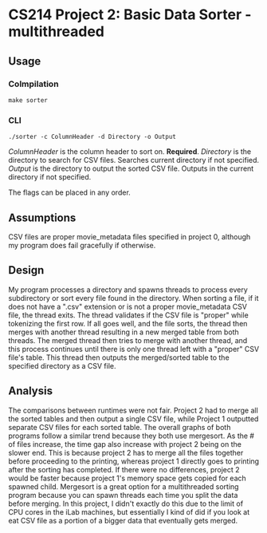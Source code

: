 # CS214 Project 2: Basic Data Sorter - multithreaded

## Usage

### Colmpilation

    make sorter

### CLI

    ./sorter -c ColumnHeader -d Directory -o Output

*ColumnHeader* is the column header to sort on. **Required**.
*Directory* is the directory to search for CSV files. Searches current directory if not specified.
*Output* is the directory to output the sorted CSV file. Outputs in the current directory if not specified.

The flags can be placed in any order.

## Assumptions

CSV files are proper movie_metadata files specified in project 0, although my program does fail gracefully if otherwise.

## Design

My program processes a directory and spawns threads to process every subdirectory or sort every file found in the directory. When sorting a file, if it does not have a ".csv" extension or is not a proper movie_metadata CSV file, the thread exits. The thread validates if the CSV file is "proper" while tokenizing the first row. If all goes well, and the file sorts, the thread then merges with another thread resulting in a new merged table from both threads. The merged thread then tries to merge with another thread, and this process continues until there is only one thread left with a "proper" CSV file's table. This thread then outputs the merged/sorted table to the specified directory as a CSV file.

## Analysis

The comparisons between runtimes were not fair. Project 2 had to merge all the sorted tables and then output a single CSV file, while Project 1 outputted separate CSV files for each sorted table. The overall graphs of both programs follow a similar trend because they both use mergesort. As the # of files increase, the time gap also increase with project 2 being on the slower end. This is because project 2 has to merge all the files together before proceeding to the printing, whereas project 1 directly goes to printing after the sorting has completed. If there were no differences, project 2 would be faster because project 1's memory space gets copied for each spawned child. Mergesort is a great option for a multithreaded sorting program because you can spawn threads each time you split the data before merging. In this project, I didn't exactly do this due to the limit of CPU cores in the iLab machines, but essentially I kind of did if you look at eat CSV file as a portion of a bigger data that eventually gets merged.